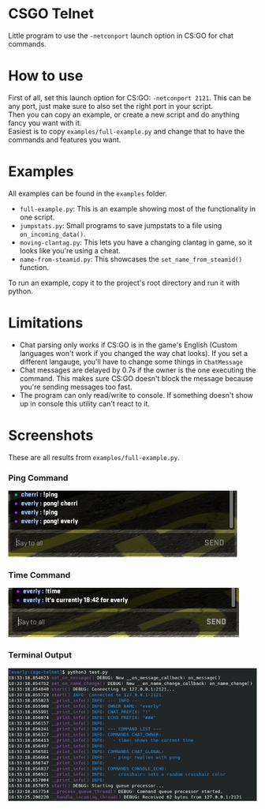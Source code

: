 # CSGO Telnet

Little program to use the `-netconport` launch option in CS:GO for chat commands.

# How to use

First of all, set this launch option for CS:GO: `-netconport 2121`. This can be any port, just make sure to also set the right port in your script. \
Then you can copy an example, or create a new script and do anything fancy you want with it. \
Easiest is to copy `examples/full-example.py` and change that to have the commands and features you want.

# Examples

All examples can be found in the `examples` folder.

* `full-example.py`: This is an example showing most of the functionality in one script.
* `jumpstats.py`: Small programs to save jumpstats to a file using `on_incoming_data()`.
* `moving-clantag.py`: This lets you have a changing clantag in game, so it looks like you're using a cheat.
* `name-from-steamid.py`: This showcases the `set_name_from_steamid()` function.

To run an example, copy it to the project's root directory and run it with python.

# Limitations

* Chat parsing only works if CS:GO is in the game's English (Custom languages won't work if you changed the way chat looks). If you set a different langauge, you'll have to change some things in `ChatMessage`
* Chat messages are delayed by 0.7s if the owner is the one executing the command. This makes sure CS:GO doesn't block the message because you're sending messages too fast.
* The program can only read/write to console. If something doesn't show up in console this utility can't react to it.

# Screenshots

These are all results from `examples/full-example.py`.

### Ping Command
![Ping Command](screenshots/ping-command.png)

### Time Command
![Time Command](screenshots/time-command.png)

### Terminal Output
![Terminal Output](screenshots/terminal-output.png)
